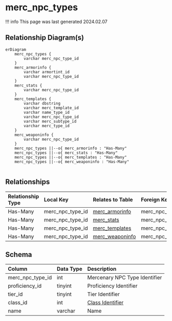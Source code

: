 # merc_npc_types

!!! info
	This page was last generated 2024.02.07

## Relationship Diagram(s)

```mermaid
erDiagram
    merc_npc_types {
        varchar merc_npc_type_id
    }
    merc_armorinfo {
        varchar armortint_id
        varchar merc_npc_type_id
    }
    merc_stats {
        varchar merc_npc_type_id
    }
    merc_templates {
        varchar dbstring
        varchar merc_template_id
        varchar name_type_id
        varchar merc_npc_type_id
        varchar merc_subtype_id
        varchar merc_type_id
    }
    merc_weaponinfo {
        varchar merc_npc_type_id
    }
    merc_npc_types ||--o{ merc_armorinfo : "Has-Many"
    merc_npc_types ||--o{ merc_stats : "Has-Many"
    merc_npc_types ||--o{ merc_templates : "Has-Many"
    merc_npc_types ||--o{ merc_weaponinfo : "Has-Many"


```


## Relationships

| Relationship Type | Local Key | Relates to Table | Foreign Key |
| :--- | :--- | :--- | :--- |
| Has-Many | merc_npc_type_id | [merc_armorinfo](../../schema/mercenaries/merc_armorinfo.md) | merc_npc_type_id |
| Has-Many | merc_npc_type_id | [merc_stats](../../schema/mercenaries/merc_stats.md) | merc_npc_type_id |
| Has-Many | merc_npc_type_id | [merc_templates](../../schema/mercenaries/merc_templates.md) | merc_npc_type_id |
| Has-Many | merc_npc_type_id | [merc_weaponinfo](../../schema/mercenaries/merc_weaponinfo.md) | merc_npc_type_id |


## Schema

| Column | Data Type | Description |
| :--- | :--- | :--- |
| merc_npc_type_id | int | Mercenary NPC Type Identifier |
| proficiency_id | tinyint | Proficiency Identifier |
| tier_id | tinyint | Tier Identifier |
| class_id | int | [Class Identifier](../../../../server/player/class-list) |
| name | varchar | Name |

